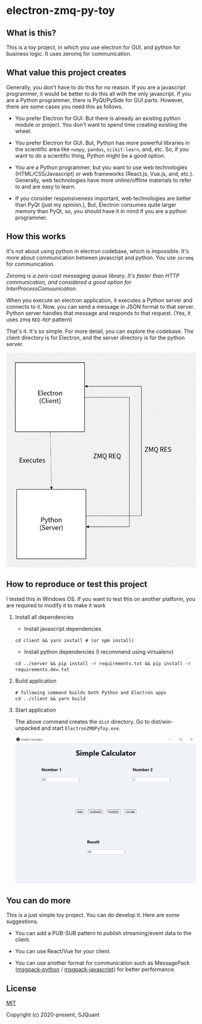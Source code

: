 # electron-zmq-py-toy

## What is this?
This is a toy project, in which you use electron for GUI, and python for business logic. It uses zeromq for communication.

## What value this project creates

Generally, you don't have to do this for no reason. If you are a javascript programmer, it would be better to do this all with the only javascript. If you are a Python programmer, there is PyQt/PySide for GUI parts. However, there are some cases you need this as follows.

- You prefer Electron for GUI. But there is already an existing python module or project. You don't want to spend time creating existing the wheel.

- You prefer Electron for GUI. But, Python has more powerful libraries in the scientific area like `numpy`, `pandas`, `scikit-learn`, and, etc. So, if you want to do a scientific thing, Python might be a good option.

- You are a Python programmer, but you want to use web technologies (HTML/CSS/Javascript) or web frameworks (React.js, Vue.js, and, etc.). Generally, web technologies have more online/offline materials to refer to and are easy to learn.

- If you consider responsiveness important, web technologies are better than PyQt (just my opinion.), But, Electron consumes quite larger memory than PyQt, so, you should have it in mind if you are a python programmer.

## How this works

It's not about using python in electron codebase, which is impossible. It's more about communication between javascript and python. You use `zeromq ` for communication.

*Zeromq is a zero-cost messaging queue library. It's faster than HTTP communication, and considered a good option for InterProcessComuunication.*

When you execute an electron application, it executes a Python server and connects to it. Now, you can send a message in JSON format to that server. Python server handles that message and responds to that request. (Yes, it uses zmq `REQ-REP` pattern)

That's it. It's so simple. For more detail, you can explore the codebase. The client directory is for Electron, and the server directory is for the python server.

![how this works](./how-this-works.png)

## How to reproduce or test this project

I tested this in Windows OS. If you want to test this on another platform, you are required to modify it to make it work

1. Install all dependencies
    - Install javascript dependencies

    ```
    cd client && yarn install # (or npm install)
    ```

    - Install python dependencies (I recommend using virtualenv)

    ```
    cd ../server && pip install -r requirements.txt && pip install -r requirements.dev.txt
    ```

2. Build application

    ```
    # following command builds both Python and Electron apps
    cd ../client && yarn build
    ```

3. Start application

    The above command creates the `dist` directory. Go to dist/win-unpacked and start `ElectronZMQPyToy.exe`.

    ![app](./app.png)


## You can do more

This is a just simple toy project. You can do develop it. Here are some suggestions.

- You can add a PUB-SUB pattern to publish streaming/event data to the client.

- You can use React/Vue for your client.

- You can use another format for communication such as MessagePack ([msgpack-python](https://github.com/msgpack/msgpack-python) / [msgpack-javascript](https://github.com/msgpack/msgpack-javascript)) for better performance.

## License

[MIT](./LICENSE)

Copyright (c) 2020-present, SJQuant